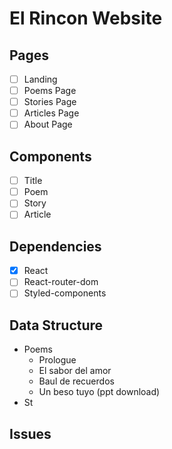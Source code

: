 # El Rincon Website

## Pages

- [ ] Landing
- [ ] Poems Page
- [ ] Stories Page
- [ ] Articles Page
- [ ] About Page

## Components

- [ ] Title
- [ ] Poem
- [ ] Story
- [ ] Article 

## Dependencies

- [x] React
- [ ] React-router-dom
- [ ] Styled-components

## Data Structure

- Poems
    - Prologue
    - El sabor del amor
    - Baul de recuerdos
    - Un beso tuyo (ppt download)
- St

## Issues
